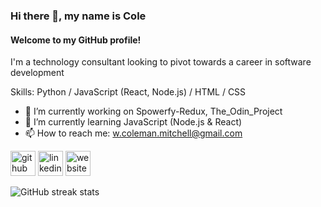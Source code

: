 ### Hi there 👋, my name is Cole
#### Welcome to my GitHub profile!
I'm a technology consultant looking to pivot towards a career in software development

Skills: Python / JavaScript (React, Node.js) / HTML / CSS

- 🔭 I’m currently working on Spowerfy-Redux, The_Odin_Project 
- 🌱 I’m currently learning JavaScript (Node.js & React) 
- 📫 How to reach me: w.coleman.mitchell@gmail.com 


[<img src='https://cdn.jsdelivr.net/npm/simple-icons@3.0.1/icons/github.svg' alt='github' height='40'>](https://github.com/ColemanMitch)  [<img src='https://cdn.jsdelivr.net/npm/simple-icons@3.0.1/icons/linkedin.svg' alt='linkedin' height='40'>](https://www.linkedin.com/in/https://www.linkedin.com/in/cole-mitchell-516710aa//)  [<img src='https://cdn.jsdelivr.net/npm/simple-icons@3.0.1/icons/icloud.svg' alt='website' height='40'>](https://www.colemitchell.io)  

![GitHub streak stats](https://github-readme-streak-stats.herokuapp.com/?user=ColemanMitch)  

